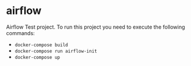 # airflow
Airflow Test project. To run this project you need to execute the following commands:

- `docker-compose build`
- `docker-compose run airflow-init`
- `docker-compose up`
